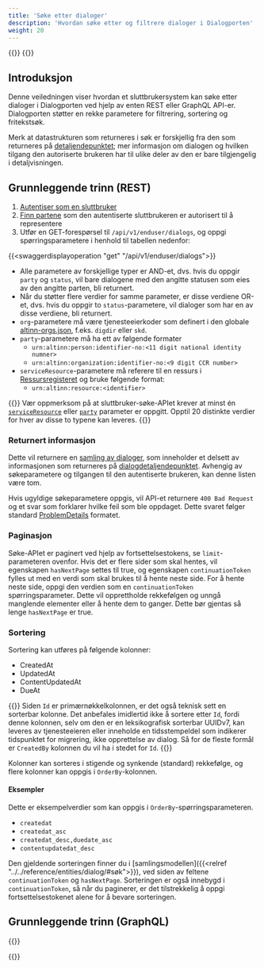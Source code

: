 ```yaml
---
title: 'Søke etter dialoger'
description: 'Hvordan søke etter og filtrere dialoger i Dialogporten'
weight: 20
---
```


{{<dialogportenswaggerselector>}}
{{<swaggerload>}}

## Introduksjon

Denne veiledningen viser hvordan et sluttbrukersystem kan søke etter dialoger i Dialogporten ved hjelp av enten REST eller GraphQL API-er. Dialogporten støtter en rekke parametere for filtrering, sortering og fritekstsøk.

Merk at datastrukturen som returneres i søk er forskjellig fra den som returneres på [detaljendepunktet](../getting-dialog-details); mer informasjon om dialogen og hvilken tilgang den autoriserte brukeren har til ulike deler av den er bare tilgjengelig i detaljvisningen.

## Grunnleggende trinn (REST)

1. [Autentiser som en sluttbruker](../authenticating#bruk-for-sluttbrukersystemer)
2. [Finn partene](../authorized-parties) som den autentiserte sluttbrukeren er autorisert til å representere
3. Utfør en GET-forespørsel til `/api/v1/enduser/dialogs`, og oppgi spørringsparametere i henhold til tabellen nedenfor:

{{<swaggerdisplayoperation "get" "/api/v1/enduser/dialogs">}}

* Alle parametere av forskjellige typer er AND-et, dvs. hvis du oppgir `party` og `status`, vil bare dialogene med den angitte statusen som eies av den angitte parten, bli returnert.
* Når du støtter flere verdier for samme parameter, er disse verdiene OR-et, dvs. hvis du oppgir to `status`-parametere, vil dialoger som har en av disse verdiene, bli returnert.
* `org`-parametere må være tjenesteeierkoder som definert i den globale [altinn-orgs.json](https://altinncdn.no/orgs/altinn-orgs.json), f.eks. `digdir` eller `skd`.
* `party`-parametere må ha ett av følgende formater
    * `urn:altinn:person:identifier-no:<11 digit national identity numner>`
    * `urn:altinn:organization:identifier-no:<9 digit CCR number>`
* `serviceResource`-parametere må referere til en ressurs i [Ressursregisteret](../../../authorization/what-do-you-get/resourceregistry) og bruke følgende format:
    * `urn:altinn:resource:<identifier>`

{{<notice warning>}}
Vær oppmerksom på at sluttbruker-søke-APIet krever at minst én [`serviceResource`](../../getting-started/authorization/service-resource) eller [`party`](../../getting-started/authorization/parties) parameter er oppgitt. Opptil 20 distinkte verdier for hver av disse to typene kan leveres.
{{</notice>}}

### Returnert informasjon

Dette vil returnere en [samling av dialoger](../../reference/entities/dialog/#søk), som inneholder et delsett av informasjonen som returneres på [dialogdetaljendepunktet](../../reference/entities/dialog/). Avhengig av søkeparametere og tilgangen til den autentiserte brukeren, kan denne listen være tom.

Hvis ugyldige søkeparametere oppgis, vil API-et returnere `400 Bad Request` og et svar som forklarer hvilke feil som ble oppdaget. Dette svaret følger standard [ProblemDetails](https://datatracker.ietf.org/doc/html/rfc7807) formatet.

### Paginasjon

Søke-APIet er paginert ved hjelp av fortsettelsestokens, se `limit`-parameteren ovenfor. Hvis det er flere sider som skal hentes, vil egenskapen `hasNextPage` settes til true, og egenskapen `continuationToken` fylles ut med en verdi som skal brukes til å hente neste side. For å hente neste side, oppgi den verdien som en `continuationToken` spørringsparameter. Dette vil opprettholde rekkefølgen og unngå manglende elementer eller å hente dem to ganger. Dette bør gjentas så lenge `hasNextPage` er true.

### Sortering

Sortering kan utføres på følgende kolonner:

* CreatedAt
* UpdatedAt
* ContentUpdatedAt
* DueAt

{{<notice warning>}}
Siden `Id` er primærnøkkelkolonnen, er det også teknisk sett en sorterbar kolonne. Det anbefales imidlertid ikke å sortere etter `Id`, fordi denne kolonnen, selv om den er en leksikografisk sorterbar UUIDv7, kan leveres av tjenesteeieren eller inneholde en tidsstempeldel som indikerer tidspunktet for migrering, ikke opprettelse av dialog. Så for de fleste formål er `CreatedBy` kolonnen du vil ha i stedet for `Id`.
{{</notice>}}

Kolonner kan sorteres i stigende og synkende (standard) rekkefølge, og flere kolonner kan oppgis i `OrderBy`-kolonnen.

#### Eksempler

Dette er eksempelverdier som kan oppgis i `OrderBy`-spørringsparameteren.

* `createdat`
* `createdat_asc`
* `createdat_desc,duedate_asc`
* `contentupdatedat_desc`


Den gjeldende sorteringen finner du i [samlingsmodellen]({{<relref "../../reference/entities/dialog/#søk">}}), ved siden av feltene `continuationToken` og `hasNextPage`. Sorteringen er også innebygd i `continuationToken`, så når du paginerer, er det tilstrekkelig å oppgi fortsettelsestokenet alene for å bevare sorteringen.

## Grunnleggende trinn (GraphQL)

{{<notyetwritten>}}

{{<children />}}